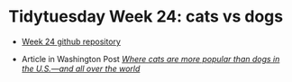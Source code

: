 # Tidytuesday Week 24: cats vs dogs

- [Week 24 github repository](https://github.com/rfordatascience/tidytuesday/tree/master/data/2018-09-11)

- Article in Washington Post [*Where cats are more popular than dogs in the U.S.—and all over the world*](https://www.washingtonpost.com/news/wonk/wp/2014/07/28/where-cats-are-more-popular-than-dogs-in-the-u-s-and-all-over-the-world/?utm_term=.640945d22c7d)